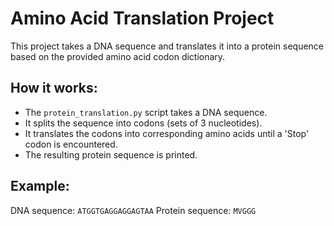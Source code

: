 # Amino Acid Translation Project

This project takes a DNA sequence and translates it into a protein sequence based on the provided amino acid codon dictionary.

## How it works:
- The `protein_translation.py` script takes a DNA sequence.
- It splits the sequence into codons (sets of 3 nucleotides).
- It translates the codons into corresponding amino acids until a 'Stop' codon is encountered.
- The resulting protein sequence is printed.

## Example:
DNA sequence: `ATGGTGAGGAGGAGTAA`
Protein sequence: `MVGGG`
